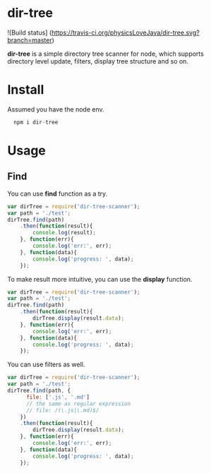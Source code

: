 # dir-tree 
![Build status] (https://travis-ci.org/physicsLoveJava/dir-tree.svg?branch=master)

**dir-tree** is a simple directory tree scanner for node, which supports directory level update, filters, display tree structure and so on.

# Install

Assumed you have the node env.
```javascript
  npm i dir-tree
```

# Usage

## Find
You can use **find** function as a try.
```javascript
var dirTree = require('dir-tree-scanner');
var path = './test';
dirTree.find(path)
    .then(function(result){
        console.log(result);
    }, function(err){
        console.log('err:', err);
    }, function(data){
        console.log('progress: ', data);
    });
```
To make result more intuitive, you can use the **display** function.
```javascript
var dirTree = require('dir-tree-scanner');
var path = './test';
dirTree.find(path)
    .then(function(result){
        dirTree.display(result.data);
    }, function(err){
        console.log('err:', err);
    }, function(data){
        console.log('progress: ', data);
    });
```
You can use filters as well.
```javascript
var dirTree = require('dir-tree-scanner');
var path = './test';
dirTree.find(path, {
      file: ['.js', '.md'] 
      // the same as regular expression
      // file: /(\.js|\.md)$/
    })
    .then(function(result){
        dirTree.display(result.data);
    }, function(err){
        console.log('err:', err);
    }, function(data){
        console.log('progress: ', data);
    });
```
